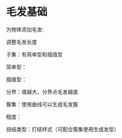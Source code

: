 # 毛发基础
<p id="mBCkd7RjeFGwCFnf1egQmj">

为物体添加毛发:

</p>


<p id="4waiggp5wNYwbYsDHk6jmA">

调整毛发长度

</p>


<p id="k6myn1utncuT6a5iDYAMuk">

子集：有简单型和插值型

</p>


<p id="c8Kbri37FKFNwLoDTdrcwq">

简单型：

</p>


<p id="4aZq24zkw2doSzk4nrGTuF">

插值型：

</p>


<p id="bpTB9Ub8cbqv5UHsjY4H1c">

分界：值越大，分界点毛发越直

</p>


<p id="tTtX7RkUS5bAwdfjyxQkX6">

簇集：使用曲线可以生成毛发簇

</p>


<p id="omySFWKdbsp1pBkRUiY5zF">

糙度：

</p>


<p id="2okhYaFwb7dskeSydb6k4g">

扭结类型：打结样式（可配合簇集使用生成发型）

</p>


<p id="rze9nfE42j8Gcrs1XKF2ps">



</p>


